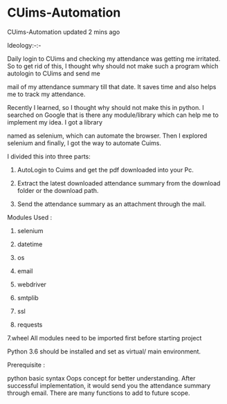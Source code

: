 # CUims-Automation
CUims-Automation updated 2 mins ago 

Ideology:-:-

Daily login to CUims and checking my attendance was getting me irritated. So to get rid of this, I thought why should not make such a program which autologin to CUims and send me 

mail of my attendance summary till that date. It saves time and also helps me to track my attendance.

Recently I learned, so I thought why should not make this in python. I searched on Google that is there any module/library which can help me to implement my idea. I got a library 

named as selenium, which can automate the browser. Then I explored selenium and finally, I got the way to automate Cuims. 

I divided this into three parts:

1. AutoLogin to Cuims and get the pdf downloaded into your Pc.

2. Extract the latest downloaded attendance summary from the download folder or the download path.

3. Send the attendance summary as an attachment through the mail.

Modules Used :

1. selenium

2. datetime

3. os

4. email

5. webdriver

6. smtplib

7. ssl

8. requests

7.wheel All modules need to be imported first before starting project

Python 3.6 should be installed and set as virtual/ main environment.

Prerequisite :

python basic syntax Oops concept for better understanding. After successful implementation, it would send you the attendance summary through email.
There are many functions to add to future scope.
